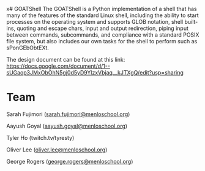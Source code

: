 x# GOATShell
The GOATShell is a Python implementation of a shell that has many of the features of the standard Linux shell, including the ability to start processes on the operating system and supports GLOB notation, shell built-ins, quoting and escape chars, input and output redirection, piping input between commands, subcommands, and compliance with a standard POSIX file system, but also includes our own tasks for the shell to perform such as sPonGEbObtEXt. 

The design document can be found at this link: https://docs.google.com/document/d/1--sUGaop3JMxObOhN5gj0d5yD9YlzxVbjaq__kJTXgQ/edit?usp=sharing

# Team
Sarah Fujimori (sarah.fujimori@menloschool.org)

Aayush Goyal (aayush.goyal@menloschool.org)

Tyler Ho (twitch.tv/tyresty)

Oliver Lee (oliver.lee@menloschool.org)

George Rogers (george.rogers@menloschool.org)
